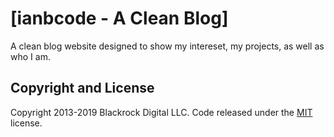 # [ianbcode - A Clean Blog]

A clean blog website designed to show my intereset, my projects, as well as who I am. 

## Copyright and License

Copyright 2013-2019 Blackrock Digital LLC. Code released under the [MIT](https://github.com/BlackrockDigital/startbootstrap-clean-blog/blob/gh-pages/LICENSE) license.
